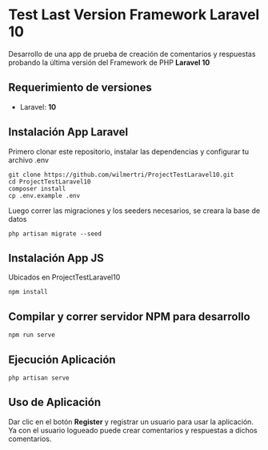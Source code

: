 # Test Last Version Framework Laravel 10 
Desarrollo de una app de prueba de creación de comentarios y respuestas probando la última versión del Framework de PHP  **Laravel 10**

## Requerimiento de versiones
- Laravel: **10**

## Instalación App Laravel

Primero clonar este repositorio, instalar las dependencias y configurar tu archivo .env

```
git clone https://github.com/wilmertri/ProjectTestLaravel10.git
cd ProjectTestLaravel10
composer install
cp .env.example .env
```

Luego correr las migraciones y los seeders necesarios, se creara la base de datos

```
php artisan migrate --seed
```

## Instalación App JS

Ubicados en ProjectTestLaravel10

```
npm install
```

## Compilar y correr servidor NPM para desarrollo
```
npm run serve
```

## Ejecución Aplicación
```
php artisan serve
```

## Uso de Aplicación
Dar clic en el botón **Register** y registrar un usuario para usar la aplicación.
Ya con el usuario logueado puede crear comentarios y respuestas a dichos comentarios.